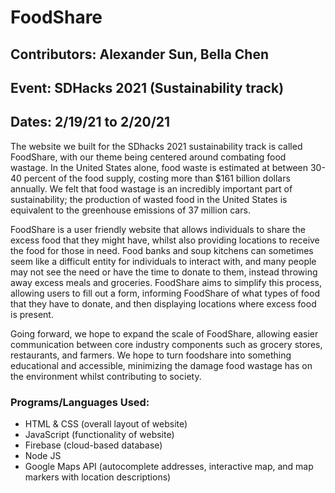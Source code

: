 # FoodShare
## Contributors: Alexander Sun, Bella Chen
## Event: SDHacks 2021 (Sustainability track)
## Dates: 2/19/21 to 2/20/21

The website we built for the SDhacks 2021 sustainability track is called FoodShare, with our theme being centered around combating food wastage. In the United States alone, food waste is estimated at between 30-40 percent of the food supply, costing more than $161 billion dollars annually. We felt that food wastage is an incredibly important part of sustainability; the production of wasted food in the United States is equivalent to the greenhouse emissions of 37 million cars. 

FoodShare is a user friendly website that allows individuals to share the excess food that they might have, whilst also providing locations to receive the food for those in need. Food banks and soup kitchens can sometimes seem like a difficult entity for individuals to interact with, and many people may not see the need or have the time to donate to them, instead throwing away excess meals and groceries. FoodShare aims to simplify this process, allowing users to fill out a form, informing FoodShare of what types of food that they have to donate, and then displaying locations where excess food is present.

Going forward, we hope to expand the scale of FoodShare, allowing easier communication between core industry components such as grocery stores, restaurants, and farmers. We hope to turn foodshare into something educational and accessible, minimizing the damage food wastage has on the environment whilst contributing to society. 

### Programs/Languages Used:
- HTML & CSS (overall layout of website)
- JavaScript (functionality of website)
- Firebase (cloud-based database)
- Node JS
- Google Maps API (autocomplete addresses, interactive map, and map markers with location descriptions)
